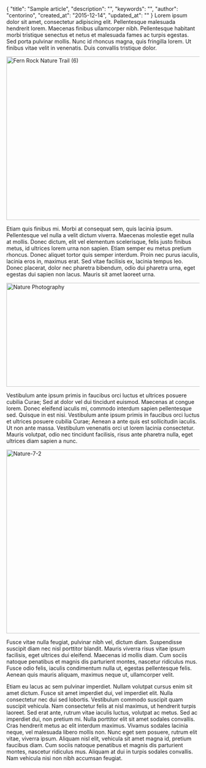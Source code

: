 {
  "title": "Sample article",
  "description": "",
  "keywords": "",
  "author": "centorino",
  "created_at": "2015-12-14",
  "updated_at": ""
}
Lorem ipsum dolor sit amet, consectetur adipiscing elit. Pellentesque malesuada hendrerit lorem. Maecenas finibus ullamcorper nibh. Pellentesque habitant morbi tristique senectus et netus et malesuada fames ac turpis egestas. Sed porta pulvinar mollis. Nunc id rhoncus magna, quis fringilla lorem. Ut finibus vitae velit in venenatis. Duis convallis tristique dolor.

<a data-flickr-embed="true"  href="https://www.flickr.com/photos/nicholas_t/15946946349/in/photolist-qibgyR-eibt4y-8NWQCB-aeHH9R-57HgDH-pPDkf7-tQ1hbN-cJKE6h-4RmLup-gbaS8F-3hTZXH-u5n2WU-9yNivg-ebHhxB-fnxK58-AFNF6g-6N3iEw-4XD2ii-64cYr2-9AVXzd-4RqY6G-e6MJEo-8imqN-ncPkfM-BtnnTg-dvMys7-BTfMjE-pB9o3H-ccHYmj-efGfHf-dfE8yq-eiswiP-r8fpyh-nMQNVL-p8kzyW-85udGd-mcagc-bpwqPr-sK2LZq-mEiQT-bD47du-z1LcSJ-8DtfHC-ojVRDc-atTMgv-q92Y5-ubg2gX-7xNgy-uKrYpp-9dnQT8" title="Fern Rock Nature Trail (6)"><img src="https://farm8.staticflickr.com/7472/15946946349_e9ae0cf37a_z.jpg" width="640" height="427" alt="Fern Rock Nature Trail (6)"></a><script async src="//embedr.flickr.com/assets/client-code.js" charset="utf-8"></script>

Etiam quis finibus mi. Morbi at consequat sem, quis lacinia ipsum. Pellentesque vel nulla a velit dictum viverra. Maecenas molestie eget nulla at mollis. Donec dictum, elit vel elementum scelerisque, felis justo finibus metus, id ultrices lorem urna non sapien. Etiam semper eu metus pretium rhoncus. Donec aliquet tortor quis semper interdum. Proin nec purus iaculis, lacinia eros in, maximus erat. Sed vitae facilisis ex, lacinia tempus leo. Donec placerat, dolor nec pharetra bibendum, odio dui pharetra urna, eget egestas dui sapien non lacus. Mauris sit amet laoreet urna.

<a data-flickr-embed="true"  href="https://www.flickr.com/photos/d-40/9960441133/in/photolist-gbaS8F-3hTZXH-u5n2WU-9yNivg-ebHhxB-fnxK58-AFNF6g-6N3iEw-4XD2ii-64cYr2-qibgyR-9AVXzd-4RqY6G-e6MJEo-8imqN-ncPkfM-BtnnTg-dvMys7-BTfMjE-pB9o3H-ccHYmj-efGfHf-dfE8yq-eiswiP-r8fpyh-nMQNVL-p8kzyW-85udGd-mcagc-bpwqPr-sK2LZq-mEiQT-bD47du-z1LcSJ-8DtfHC-ojVRDc-atTMgv-q92Y5-ubg2gX-7xNgy-uKrYpp-9dnQT8-gKgrqW-dLZ1SR-fiywkA-brhPeJ-qBxsex-4RqYsq-nQ5Ajy-4RmLzB" title="Nature Photography"><img src="https://farm3.staticflickr.com/2822/9960441133_bb30806964_z.jpg" width="640" height="271" alt="Nature Photography"></a><script async src="//embedr.flickr.com/assets/client-code.js" charset="utf-8"></script>

Vestibulum ante ipsum primis in faucibus orci luctus et ultrices posuere cubilia Curae; Sed at dolor vel dui tincidunt euismod. Maecenas at congue lorem. Donec eleifend iaculis mi, commodo interdum sapien pellentesque sed. Quisque in est nisi. Vestibulum ante ipsum primis in faucibus orci luctus et ultrices posuere cubilia Curae; Aenean a ante quis est sollicitudin iaculis. Ut non ante massa. Vestibulum venenatis orci ut lorem lacinia consectetur. Mauris volutpat, odio nec tincidunt facilisis, risus ante pharetra nulla, eget ultrices diam sapien a nunc.

<a data-flickr-embed="true"  href="https://www.flickr.com/photos/broken_chord/3318069395/in/photolist-64cYr2-qibgyR-9AVXzd-4RqY6G-e6MJEo-8imqN-ncPkfM-BtnnTg-dvMys7-BTfMjE-pB9o3H-ccHYmj-efGfHf-dfE8yq-eiswiP-r8fpyh-nMQNVL-p8kzyW-85udGd-mcagc-bpwqPr-sK2LZq-mEiQT-bD47du-z1LcSJ-8DtfHC-ojVRDc-atTMgv-q92Y5-ubg2gX-7xNgy-uKrYpp-9dnQT8-gKgrqW-dLZ1SR-fiywkA-brhPeJ-qBxsex-4RqYsq-nQ5Ajy-4RmLzB-fiyb2E-rytEYC-aCNPkY-4RmJTg-bABRDR-apoomj-vLixdn-dMvBV8-4RmKUZ" title="Nature-7-2"><img src="https://farm4.staticflickr.com/3507/3318069395_6d4e823831_z.jpg?zz=1" width="640" height="480" alt="Nature-7-2"></a><script async src="//embedr.flickr.com/assets/client-code.js" charset="utf-8"></script>

Fusce vitae nulla feugiat, pulvinar nibh vel, dictum diam. Suspendisse suscipit diam nec nisl porttitor blandit. Mauris viverra risus vitae ipsum facilisis, eget ultrices dui eleifend. Maecenas id mollis diam. Cum sociis natoque penatibus et magnis dis parturient montes, nascetur ridiculus mus. Fusce odio felis, iaculis condimentum nulla ut, egestas pellentesque felis. Aenean quis mauris aliquam, maximus neque ut, ullamcorper velit.

Etiam eu lacus ac sem pulvinar imperdiet. Nullam volutpat cursus enim sit amet dictum. Fusce sit amet imperdiet dui, vel imperdiet elit. Nulla consectetur nec dui sed lobortis. Vestibulum commodo suscipit quam suscipit vehicula. Nam consectetur felis at nisl maximus, ut hendrerit turpis laoreet. Sed erat ante, rutrum vitae iaculis luctus, volutpat ac metus. Sed ac imperdiet dui, non pretium mi. Nulla porttitor elit sit amet sodales convallis. Cras hendrerit metus ac elit interdum maximus. Vivamus sodales lacinia neque, vel malesuada libero mollis non. Nunc eget sem posuere, rutrum elit vitae, viverra ipsum. Aliquam nisl elit, vehicula sit amet magna id, pretium faucibus diam. Cum sociis natoque penatibus et magnis dis parturient montes, nascetur ridiculus mus. Aliquam at dui in turpis sodales convallis. Nam vehicula nisi non nibh accumsan feugiat.
